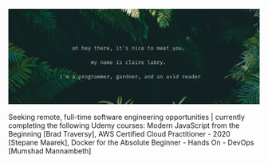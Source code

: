 
![](https://raw.githubusercontent.com/claire-labry/claire-labry/master/img/heythere.png)

Seeking remote, full-time software engineering opportunities | currently completing the following Udemy courses: Modern JavaScript from the Beginning [Brad Traversy], AWS Certified Cloud Practitioner - 2020 [Stepane Maarek], Docker for the Absolute Beginner - Hands On - DevOps [Mumshad Mannambeth] 

